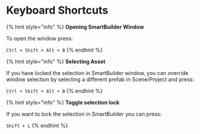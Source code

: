 # Keyboard Shortcuts

{% hint style="info" %}
**Opening SmartBuilder Window**

To open the window press:

`Ctrl + Shift + Alt + B`
{% endhint %}

{% hint style="info" %}
**Selecting Asset**

If you have locked the selection in SmartBuilder window, you can override window selection by selecting a different prefab in Scene/Project and press:

`Ctrl + Shift + Alt + B`
{% endhint %}

{% hint style="info" %}
**Toggle selection lock**

If you want to lock the selection in SmartBuilder you can press:

`Shift + L`
{% endhint %}